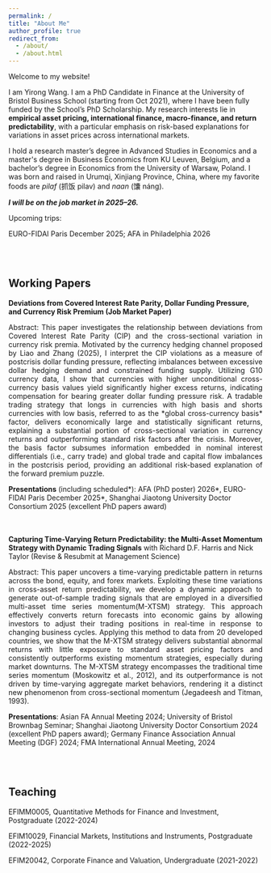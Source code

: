 ```yaml
---
permalink: /
title: "About Me"
author_profile: true
redirect_from: 
  - /about/
  - /about.html
---
```


Welcome to my website! 

I am Yirong Wang. I am a PhD Candidate in Finance at the University of Bristol Business School (starting from Oct 2021), where I have been fully funded by the School’s PhD Scholarship. My research interests lie in **empirical asset pricing, international finance, macro-finance, and return predictability**, with a particular emphasis on risk-based explanations for variations in asset prices across international markets. 

I hold a research master’s degree in Advanced Studies in Economics and a master's degree in Business Economics from KU Leuven, Belgium, and a bachelor’s degree in Economics from the University of Warsaw, Poland. I was born and raised in Urumqi, Xinjiang Province, China, where my favorite foods are *pilaf* (抓饭 pilav) and *naan* (馕 náng).


***I will be on the job market in 2025–26.***


Upcoming trips:

EURO-FIDAI Paris December 2025; AFA in Philadelphia 2026


<br><br>   <!-- adds two line breaks -->

## Working Papers

**Deviations from Covered Interest Rate Parity, Dollar Funding Pressure, and Currency Risk Premium (Job Market Paper)**
<p align="justify">
Abstract: This paper investigates the relationship between deviations from Covered Interest Rate Parity (CIP)
and the cross-sectional variation in currency risk premia. Motivated by the currency hedging channel proposed
by Liao and Zhang (2025), I interpret the CIP violations as a measure of postcrisis dollar funding pressure,
reflecting imbalances between excessive dollar hedging demand and constrained funding supply. Utilizing G10
currency data, I show that currencies with higher unconditional cross-currency basis values yield significantly
higher excess returns, indicating compensation for bearing greater dollar funding pressure risk. A tradable
trading strategy that longs in currencies with high basis and shorts currencies with low basis, referred to as the
*global cross-currency basis* factor, delivers economically large and statistically significant returns, explaining
a substantial portion of cross-sectional variation in currency returns and outperforming standard risk factors after the crisis. Moreover, the basis factor subsumes information embedded in nominal interest differentials (i.e., carry trade)
and global trade and capital flow imbalances in the postcrisis period, providing an additional risk-based
explanation of the forward premium puzzle.
</p>   

**Presentations** (including scheduled*): AFA (PhD poster) 2026*, EURO-FIDAI Paris December 2025*, Shanghai Jiaotong University Doctor Consortium 2025 (excellent PhD papers award)

<br><br> 
**Capturing Time-Varying Return Predictability: the Multi-Asset Momentum Strategy with Dynamic Trading Signals** with Richard D.F. Harris and Nick Taylor (Revise & Resubmit at Management Science)

<p align="justify">
Abstract: This paper uncovers a time-varying predictable pattern in returns across the bond, equity, and forex markets. Exploiting these time variations in cross-asset return predictability, we develop a dynamic approach to generate out-of-sample trading signals that are employed in a diversified multi-asset time series momentum(M-XTSM) strategy. This approach effectively converts return forecasts into economic gains by allowing investors to adjust their trading positions in real-time in response to changing business cycles. Applying this method to data from 20 developed countries, we show that the M-XTSM strategy delivers substantial abnormal returns with little exposure to standard asset pricing factors and consistently outperforms existing momentum strategies, especially during market downturns. The M-XTSM strategy encompasses the traditional time series momentum (Moskowitz et al., 2012), and its outperformance is not driven by time-varying aggregate market behaviors, rendering it a distinct new phenomenon from cross-sectional momentum (Jegadeesh and Titman, 1993).
</p>   

**Presentations**: Asian FA Annual Meeting 2024; University of Bristol Brownbag Seminar; Shanghai
Jiaotong University Doctor Consortium 2024 (excellent PhD papers award); Germany Finance Association Annual Meeting (DGF) 2024; FMA International Annual Meeting, 2024

<br><br>
## Teaching
EFIMM0005, Quantitative Methods for Finance and Investment, Postgraduate (2022-2024)

EFIM10029, Financial Markets, Institutions and Instruments, Postgraduate (2022-2025)

EFIM20042, Corporate Finance and Valuation, Undergraduate (2021-2022)

<br><br><br><br>



